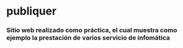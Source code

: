 # publiquer

### Sitio web realizado como práctica, el cual muestra como ejemplo la prestación de varios servicio de infomática
